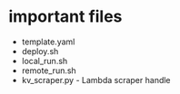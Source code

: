 # important files


+ template.yaml
+ deploy.sh
+ local_run.sh 
+ remote_run.sh
+ kv_scraper.py - Lambda scraper handle